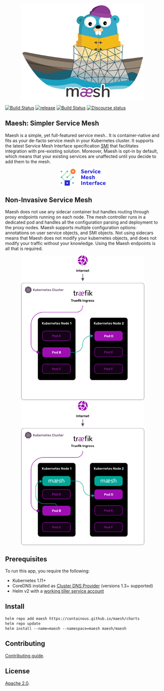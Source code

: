 <p align="center">
<img width="400" src="docs/content/assets/img/maesh.png" alt="Maesh" title="Maesh" />
</p>


[![Build Status](https://semaphoreci.com/api/v1/projects/d10436a4-dcfb-454a-b19e-a9c96370b92d/2743246/badge.svg)](https://semaphoreci.com/containous/maesh)
[![release](https://img.shields.io/github/tag-date/containous/maesh.svg)](https://github.com/containous/maesh/releases)
[![Build Status](https://travis-ci.com/containous/maesh.svg?branch=master)](https://travis-ci.com/containous/maesh)
[![Discourse status](https://img.shields.io/discourse/https/community.containo.us/status?label=Community&style=social)](https://community.containo.us/c/maesh)

## Maesh: Simpler Service Mesh

Maesh is a simple, yet full-featured service mesh.. 
It is container-native and fits as your de-facto service mesh in your Kubernetes cluster. 
It supports the latest Service Mesh Interface specification [SMI](https://smi-spec.io) that facilitates integration with pre-existing solution. 
Moreover, Maesh is opt-in by default, 
which means that your existing services are unaffected until you decide to add them to the mesh.

<p align="center">
<a href="https://smi-spec.io" target="_blank"><img width="150" src="docs/content/assets/img/smi.png" alt="SMI" title="SMI" /></a>
</p>


## Non-Invasive Service Mesh

Maesh does not use any sidecar container but handles routing through proxy endpoints running on each node. 
The mesh controller runs in a dedicated pod and handles all the configuration parsing and deployment to the proxy nodes. 
Maesh supports multiple configuration options: annotations on user service objects, and SMI objects. 
Not using sidecars means that Maesh does not modify your kubernetes objects, and does not modify your traffic without your knowledge. 
Using the Maesh endpoints is all that is required.

<p align="center">
<img width="400" src="docs/content/assets/img/before-maesh-graphic.png" alt="Maesh" title="Maesh" />
<img width="400" src="docs/content/assets/img/after-maesh-graphic.png" alt="Maesh" title="Maesh" />
</p>

## Prerequisites

To run this app, you require the following:

- Kubernetes 1.11+
- CoreDNS installed as [Cluster DNS Provider](https://kubernetes.io/docs/tasks/administer-cluster/dns-custom-nameservers/) (versions 1.3+ supported)
- Helm v2 with a [working tiller service account](https://helm.sh/docs/using_helm/#installing-tiller)

## Install

```shell
helm repo add maesh https://containous.github.io/maesh/charts
helm repo update
helm install --name=maesh --namespace=maesh maesh/maesh
```


## Contributing

[Contributing guide](CONTRIBUTING.md).

## License

[Apache 2.0][License].

[specs]: https://smi-spec.io
[docs]: https://docs.mae.sh
[license]: https://github.com/containous/maesh/blob/master/LICENSE
[github]: https://github.com/containous/maesh
[bugs]: https://github.com/containous/maesh/issues?q=is%3Aissue+is%3Aopen+label%3Abug
